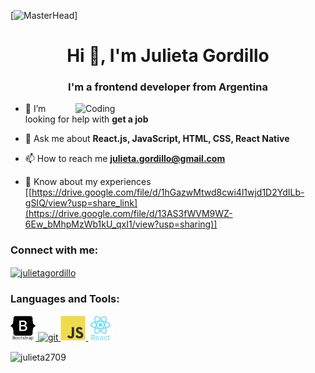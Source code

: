 [![MasterHead](http://drive.google.com/uc?export=view&id=1hWn4XaGcq0H27gSuU2LBiavaNBodTCSx)]

<h1 align="center">Hi 👋, I'm Julieta Gordillo</h1>
<h3 align="center">I'm a frontend developer from Argentina</h3>
<img align="right" alt="Coding" width="400" src="https://media.giphy.com/media/HEURGne9Vj856oivkD/giphy.gif">

- 🤝 I’m looking for help with **get a job**

- 💬 Ask me about **React.js, JavaScript, HTML, CSS, React Native**

- 📫 How to reach me **julieta.gordillo@gmail.com**

- 📄 Know about my experiences [[https://drive.google.com/file/d/1hGazwMtwd8cwi4l1wjd1D2YdILb-gSIQ/view?usp=share_link](https://drive.google.com/file/d/13AS3fWVM9WZ-6Ew_bMhpMzWb1kU_qxI1/view?usp=sharing)]

<h3 align="left">Connect with me:</h3>
<p align="left">
<a href="https://linkedin.com/in/julietagordillo" target="blank"><img align="center" src="https://raw.githubusercontent.com/rahuldkjain/github-profile-readme-generator/master/src/images/icons/Social/linked-in-alt.svg" alt="julietagordillo" height="30" width="40" /></a>
</p>

<h3 align="left">Languages and Tools:</h3>
<p align="left"> <a href="https://getbootstrap.com" target="_blank" rel="noreferrer"> <img src="https://raw.githubusercontent.com/devicons/devicon/master/icons/bootstrap/bootstrap-plain-wordmark.svg" alt="bootstrap" width="40" height="40"/> </a> <a href="https://git-scm.com/" target="_blank" rel="noreferrer"> <img src="https://www.vectorlogo.zone/logos/git-scm/git-scm-icon.svg" alt="git" width="40" height="40"/> </a> <a href="https://developer.mozilla.org/en-US/docs/Web/JavaScript" target="_blank" rel="noreferrer"> <img src="https://raw.githubusercontent.com/devicons/devicon/master/icons/javascript/javascript-original.svg" alt="javascript" width="40" height="40"/> </a> <a href="https://reactjs.org/" target="_blank" rel="noreferrer"> <img src="https://raw.githubusercontent.com/devicons/devicon/master/icons/react/react-original-wordmark.svg" alt="react" width="40" height="40"/> </a> </p>

<p><img align="center" src="https://github-readme-stats.vercel.app/api/top-langs?username=julieta2709&show_icons=true&locale=en&layout=compact" alt="julieta2709" /></p>
